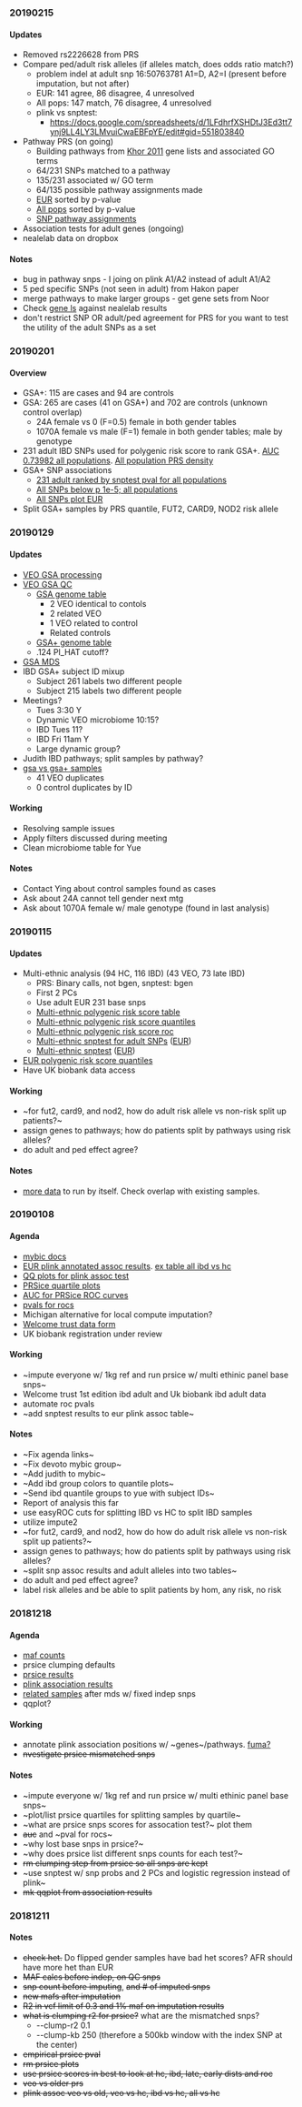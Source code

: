 ### 20190215

#### Updates
* Removed rs2226628 from PRS
* Compare ped/adult risk alleles (if alleles match, does odds ratio match?)
    * problem indel at adult snp 16:50763781 A1=D, A2=I (present before imputation, but not after)
    * EUR: 141 agree, 86 disagree, 4 unresolved
    * All pops: 147 match, 76 disagree, 4 unresolved
    * plink vs snptest:
        * https://docs.google.com/spreadsheets/d/1LFdhrfXSHDtJ3Ed3tt7ynj9LL4LY3LMvuiCwaEBFpYE/edit#gid=551803840
* Pathway PRS (on going)
    * Building pathways from [Khor 2011](https://www.ncbi.nlm.nih.gov/pubmed/21677747) gene lists and associated GO terms
    * 64/231 SNPs matched to a pathway
    * 135/231 associated w/ GO term
    * 64/135 possible pathway assignments made
    * [EUR](https://github.com/samesense/ibd-gwas/blob/master/writeup/tables/prs.eur.md) sorted by p-value
    * [All pops](https://github.com/samesense/ibd-gwas/blob/master/writeup/tables/prs.tpop.md) sorted by p-value
    * [SNP pathway assignments](http://mybic.chop.edu/slink/devoto_lab/ibd-gwas/writeup/tables/adult.all.tpop.assoc.csv)
* Association tests for adult genes (ongoing)
* nealelab data on dropbox

#### Notes
* bug in pathway snps - I joing on plink A1/A2 instead of adult A1/A2
* 5 ped specific SNPs (not seen in adult) from Hakon paper
* merge pathways to make larger groups - get gene sets from Noor
* Check [gene ls](https://mail.google.com/mail/u/0/#inbox/FMfcgxwBVgqHjxqmbzzPCBJFZSZtPpdC) against nealelab results
* don't restrict SNP OR adult/ped agreement for PRS for you want to test the utility of the adult SNPs as a set

### 20190201

#### Overview
* GSA+: 115 are cases and 94 are controls
* GSA: 265 are cases (41 on GSA+) and 702 are controls (unknown control overlap)
    * 24A female vs 0 (F=0.5) female in both gender tables
    * 1070A female vs male (F=1) female in both gender tables; male by genotype
* 231 adult IBD SNPs used for polygenic risk score to rank GSA+. [AUC 0.73982 all populations](https://github.com/samesense/ibd-gwas/blob/master/writeup/plots/all.tpop.prs.roc.png). [All population PRS density](https://github.com/samesense/ibd-gwas/blob/master/writeup/plots/all.tpop.prs.density.png)
* GSA+ SNP associations
    * [231 adult ranked by snptest pval for all populations](https://github.com/samesense/ibd-gwas/blob/master/writeup/tables/adult.all.tpop.assoc.csv)
    * [All SNPs below p 1e-5; all populations](https://github.com/samesense/ibd-gwas/blob/master/writeup/tables/ped.all.tpop.assoc.csv)
    * [All SNPs plot EUR](https://github.com/samesense/ibd-gwas/blob/master/writeup/plots/manhattan.all.png)
* Split GSA+ samples by PRS quantile, FUT2, CARD9, NOD2 risk allele

### 20190129

#### Updates
* [VEO GSA processing](https://github.com/samesense/ibd-gwas/blob/master/writeup/methods.md#veo-gsa-snp-filters)
* [VEO GSA QC](https://github.com/samesense/ibd-gwas/blob/master/writeup/methods.md#veo-gsa-qc)
    * [GSA genome table](https://docs.google.com/spreadsheets/d/1QK4bAMm4bZqctnldZjs5Jwbs1MiOqzWwflRetY1-RW0/edit#gid=301566719)
        * 2 VEO identical to contols
        * 2 related VEO
        * 1 VEO related to control
        * Related controls
    * [GSA+ genome table](https://docs.google.com/spreadsheets/d/1CFsaf5nz1TcppBgqOd4VkWKGRO2t1xmxFcfQC6oYsjw/edit#gid=1911340057)
    * .124 PI_HAT cutoff?
* [GSA MDS](https://github.com/samesense/ibd-gwas/blob/master/writeup/plots/hapmap_mds.gsa.png)  
* IBD GSA+ subject ID mixup
    * Subject 261 labels two different people
    * Subject 215 labels two different people
* Meetings?
    * Tues 3:30 Y
    * Dynamic VEO microbiome 10:15?
    * IBD Tues 11?
    * IBD Fri 11am Y
    * Large dynamic group?
* Judith IBD pathways; split samples by pathway?
* [gsa vs gsa+ samples](https://docs.google.com/spreadsheets/d/1T5TmfiabuY-EuKc16Dmynmtao7TAAqAqU-z_hBAHQnI/edit#gid=186652860)
    * 41 VEO duplicates
    * 0 control duplicates by ID

#### Working
* Resolving sample issues
* Apply filters discussed during meeting
* Clean microbiome table for Yue

#### Notes
* Contact Ying about control samples found as cases
* Ask about 24A cannot tell gender next mtg
* Ask about 1070A female w/ male genotype (found in last analysis)

### 20190115

#### Updates
* Multi-ethnic analysis (94 HC, 116 IBD) (43 VEO, 73 late IBD)
    * PRS: Binary calls, not bgen, snptest: bgen
    * First 2 PCs
    * Use adult EUR 231 base snps
    * [Multi-ethnic polygenic risk score table](tables/prs.tpop.md)
    * [Multi-ethnic polygenic risk score quantiles](plots/all.tpop.prs.quantiles.png)
    * [Multi-ethnic polygenic risk score roc](plots/all.tpop.prs.roc.png)
    * [Multi-ethnic snptest for adult SNPs](tables/adult.all.tpop.assoc.csv) ([EUR](tables/adult.all.eur.assoc.csv))
    * [Multi-ethnic snptest](tables/ped.all.tpop.assoc.csv) ([EUR](tables/ped.all.eur.assoc.csv))
* [EUR polygenic risk score quantiles](plots/all.eur.prs.quantiles.png)
* Have UK biobank data access

#### Working
* ~for fut2, card9, and nod2, how do adult risk allele vs non-risk split up patients?~
* assign genes to pathways; how do patients split by pathways using risk alleles?
* do adult and ped effect agree?

#### Notes
* [more data](https://mail.google.com/mail/u/0/#inbox/FMfcgxwBVDKqJbCSJrRCzNkLHvWCjNGc) to run by itself. Check overlap with existing samples.

### 20190108

#### Agenda
* [mybic docs](http://mybic.chop.edu/labs/devoto_lab/ibd-gwas/)
* [EUR plink annotated assoc results](http://mybic.chop.edu/labs/devoto_lab/ibd-gwas/). [ex table all ibd vs hc](tables/all.eur.assoc.csv)
* [QQ plots for plink assoc test](https://github.com/samesense/ibd-gwas/blob/master/writeup/methods.md#associations)
* [PRSice quartile plots](https://github.com/samesense/ibd-gwas/blob/master/writeup/methods.md#polygenic-risk-score)
* [AUC for PRSice ROC curves](https://github.com/samesense/ibd-gwas/blob/master/writeup/tables/prs.md)
* [pvals for rocs](https://github.com/samesense/ibd-gwas/blob/master/writeup/methods.md#polygenic-risk-score)
* Michigan alternative for local compute imputation?
* [Welcome trust data form](https://www.dropbox.com/s/u60f4i2uhh7jtmc/Screenshot%202019-01-08%2014.15.14.png?dl=0)
* UK biobank registration under review

#### Working
* ~impute everyone w/ 1kg ref and run prsice w/ multi ethinic panel base snps~
* Welcome trust 1st edition ibd adult and Uk biobank ibd adult data
* automate roc pvals
* ~add snptest results to eur plink assoc table~

#### Notes
* ~Fix agenda links~
* ~Fix devoto mybic group~
* ~Add judith to mybic~
* ~Add ibd group colors to quantile plots~
* ~Send ibd quantile groups to yue with subject IDs~
* Report of analysis this far
* use easyROC cuts for splitting IBD vs HC to split IBD samples
* utilize impute2
* ~for fut2, card9, and nod2, how do how do adult risk allele vs non-risk split up patients?~
* assign genes to pathways; how do patients split by pathways using risk alleles?
* ~split snp assoc results and adult alleles into two tables~
* do adult and ped effect agree?
* label risk alleles and be able to split patients by hom, any risk, no risk

### 20181218

#### Agenda
* [maf counts](tables/maf.md)
* prsice clumping defaults
* [prsice results](methods.md#polygenic-risk-score)
* [plink association results](methods.md#associations)
* [related samples](log.md#20181217) after mds w/ fixed indep snps
* qqplot?

#### Working
* annotate plink association positions w/ ~genes~/pathways. [fuma?](https://www.nature.com/articles/s41467-017-01261-5)
* ~~nvestigate prsice mismatched snps~~

#### Notes
* ~impute everyone w/ 1kg ref and run prsice w/ multi ethinic panel base snps~
* ~plot/list prsice quartiles for splitting samples by quartile~
* ~what are prsice snps scores for assocation test?~ plot them
* ~~auc~~ and ~pval for rocs~
* ~why lost base snps in prsice?~
* ~why does prsice list different snps counts for each test?~
* ~~rm clumping step from prsice so all snps are kept~~
* ~use snptest w/ snp probs and 2 PCs and logistic regression instead of plink~
* ~~mk qqplot from association results~~

### 20181211

#### Notes
* ~~check het.~~ Do flipped gender samples have bad het scores? AFR should have more het than EUR
* ~~MAF calcs before indep, on QC snps~~
* ~~snp count before imputing~~, ~~and # of imputed snps~~
* ~~new mafs after imputation~~
* ~~R2 in vcf limit of 0.3 and 1% maf on imputation results~~
* ~~what is clumping r2 for prsice?~~ what are the mismatched snps?
    * --clump-r2 0.1
    * --clump-kb 250 (therefore a 500kb window with the index SNP at the center)
* ~~empirical prsice pval~~
* ~~rm prsice plots~~
* ~~use prsice scores in best to look at hc, ibd, late, early dists and roc~~
* ~~veo vs older prs~~
* ~~plink assoc veo vs old, veo vs hc, ibd vs hc, all vs hc~~
